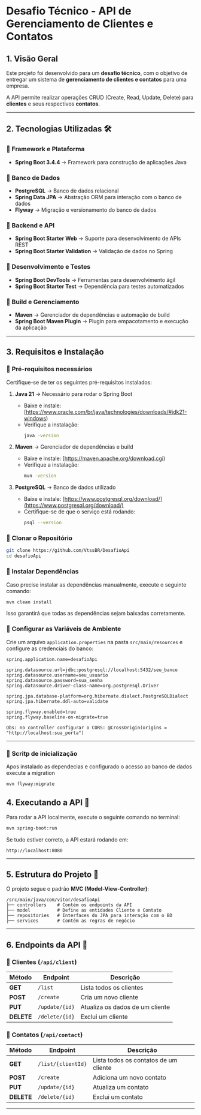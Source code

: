 
# Desafio Técnico - API de Gerenciamento de Clientes e Contatos

## 1. Visão Geral

Este projeto foi desenvolvido para um **desafio técnico**, com o objetivo de entregar um sistema de **gerenciamento de clientes e contatos** para uma empresa.

A API permite realizar operações CRUD (Create, Read, Update, Delete) para **clientes** e seus respectivos **contatos**.

---

## 2. Tecnologias Utilizadas 🛠

### 📌 Framework e Plataforma
- **Spring Boot 3.4.4** → Framework para construção de aplicações Java

### 📌 Banco de Dados
- **PostgreSQL** → Banco de dados relacional
- **Spring Data JPA** → Abstração ORM para interação com o banco de dados
- **Flyway** → Migração e versionamento do banco de dados

### 📌 Backend e API
- **Spring Boot Starter Web** → Suporte para desenvolvimento de APIs REST
- **Spring Boot Starter Validation** → Validação de dados no Spring

### 📌 Desenvolvimento e Testes
- **Spring Boot DevTools** → Ferramentas para desenvolvimento ágil
- **Spring Boot Starter Test** → Dependência para testes automatizados

### 📌 Build e Gerenciamento
- **Maven** → Gerenciador de dependências e automação de build
- **Spring Boot Maven Plugin** → Plugin para empacotamento e execução da aplicação

---

## 3. Requisitos e Instalação

### 📌 **Pré-requisitos necessários**
Certifique-se de ter os seguintes pré-requisitos instalados:

1. **Java 21** → Necessário para rodar o Spring Boot
    - Baixe e instale: [https://www.oracle.com/br/java/technologies/downloads/#jdk21-windows)
    - Verifique a instalação:
      ```bash
      java -version
      ```

2. **Maven** → Gerenciador de dependências e build
    - Baixe e instale: [https://maven.apache.org/download.cgi)
    - Verifique a instalação:
      ```bash
      mvn -version
      ```

3. **PostgreSQL** → Banco de dados utilizado
    - Baixe e instale: [https://www.postgresql.org/download/](https://www.postgresql.org/download/)
    - Certifique-se de que o serviço está rodando:
      ```bash
      psql --version
      ```

### 📌 **Clonar o Repositório**

```bash
git clone https://github.com/VtssBR/DesafioApi
cd desafioApi
```

### 📌 **Instalar Dependências**
Caso precise instalar as dependências manualmente, execute o seguinte comando:

```bash
mvn clean install
```
Isso garantirá que todas as dependências sejam baixadas corretamente.

### 📌 **Configurar as Variáveis de Ambiente**
Crie um arquivo `application.properties` na pasta `src/main/resources` e configure as credenciais do banco:

```properties
spring.application.name=desafioApi

spring.datasource.url=jdbc:postgresql://localhost:5432/seu_banco
spring.datasource.username=seu_usuario
spring.datasource.password=sua_senha
spring.datasource.driver-class-name=org.postgresql.Driver

spring.jpa.database-platform=org.hibernate.dialect.PostgreSQLDialect
spring.jpa.hibernate.ddl-auto=validate

spring.flyway.enabled=true
spring.flyway.baseline-on-migrate=true

Obs: no controller configurar o CORS: @CrossOrigin(origins = "http://localhost:sua_porta")
```
---

### 📌 **Scritp de inicialização**
Apos instalado as dependecias e configurado o acesso ao banco de dados execute a migration

```bash
mvn flyway:migrate
```

## 4. Executando a API 🚀

Para rodar a API localmente, execute o seguinte comando no terminal:

```bash
mvn spring-boot:run
```

Se tudo estiver correto, a API estará rodando em:
```
http://localhost:8080
```

---

## 5. Estrutura do Projeto 📂
O projeto segue o padrão **MVC (Model-View-Controller)**:

```
/src/main/java/com/vitor/desafioApi
├── controllers    # Contém os endpoints da API
├── model          # Define as entidades Cliente e Contato
├── repositories   # Interfaces do JPA para interação com o BD
├── services       # Contém as regras de negócio
```

---

## 6. Endpoints da API 📝

### 📌 **Clientes** (`/api/client`)
| Método | Endpoint | Descrição |
|---------|---------|-------------|
| **GET** | `/list` | Lista todos os clientes |
| **POST** | `/create` | Cria um novo cliente |
| **PUT** | `/update/{id}` | Atualiza os dados de um cliente |
| **DELETE** | `/delete/{id}` | Exclui um cliente |

### 📌 **Contatos** (`/api/contact`)
| Método | Endpoint | Descrição |
|---------|---------|-------------|
| **GET** | `/list/{clientId}` | Lista todos os contatos de um cliente |
| **POST** | `/create` | Adiciona um novo contato |
| **PUT** | `/update/{id}` | Atualiza um contato |
| **DELETE** | `/delete/{id}` | Exclui um contato |

---


